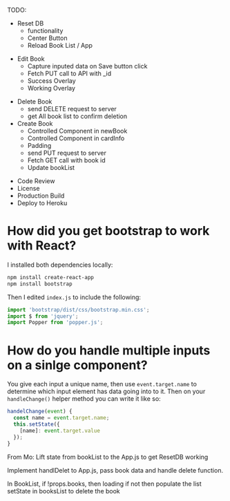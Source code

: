 TODO:
* Reset DB
  * functionality
  * Center Button
  * Reload Book List / App
- Edit Book
  * Capture inputed data on Save button click
  * Fetch PUT call to API with _id
  - Success Overlay
  - Working Overlay
* Delete Book
  * send DELETE request to server
  * get All book list to confirm deletion
* Create Book
  * Controlled Component in newBook
  * Controlled Component in cardInfo
  * Padding
  * send PUT request to server
  * Fetch GET call with book id
  * Update bookList
- Code Review
- License
- Production Build
- Deploy to Heroku


# How did you get bootstrap to work with React?
I installed both dependencies locally:
```bash
npm install create-react-app
npm install bootstrap
```
Then I edited `index.js` to include the following:
```javascript
import 'bootstrap/dist/css/bootstrap.min.css';
import $ from 'jquery';
import Popper from 'popper.js';
```

# How do you handle multiple inputs on a sinlge component?
You give each input a unique name, then use `event.target.name` to determine which input element has data going into to it. Then on your `handleChange()` helper method you can write it like so:
```javascript
handelChange(event) {
  const name = event.target.name;
  this.setState({
    [name]: event.target.value
  });
}
```

From Mo:
Lift state from bookList to the App.js to get ResetDB working

Implement handlDelet to App.js, pass book data and handle delete function.

In BookList, if !props.books, then loading if not then populate the list
setState in booksList to delete the book

